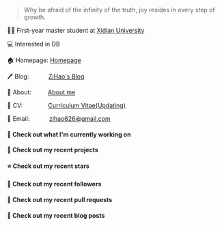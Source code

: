 > Why be afraid of the infinity of the truth, joy resides in every step of growth.

🧑‍🎓 First-year master student at [Xidian University](https://www.xidian.edu.cn/)

💻 Interested in DB

🏠 Homepage: [Homepage](https://zihao256.github.io/ZiHao256.com/)

🖊️ Blog: &emsp;&emsp;&emsp;[ZiHao's Blog](https://zihao256.github.io/)

👤 About: &ensp;&emsp;&emsp;[About me](https://zihao256.github.io/about/)

📄 CV: &emsp;&emsp;&emsp;&emsp;[Curriculum Vitae(Updating)](https://zihao256.github.io/ZiHao256.com/Awesome_CV.pdf)

📮 Email: &emsp;&emsp;&emsp;[zihao626@gmail.com](mailto:zihao626@gmail.com)

#### 👷 Check out what I'm currently working on

#### 🌱 Check out my recent projects

#### ⭐ Check out my recent stars

#### 👯 Check out my recent followers

#### 🔨 Check out my recent pull requests

#### 📜 Check out my recent blog posts
